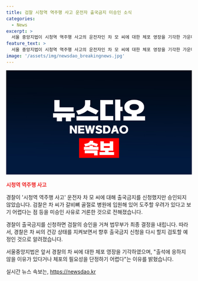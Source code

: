 ```yaml
---
title: 검찰 시청역 역주행 사고 운전자 출국금지 미승인 소식
categories:
  - News
excerpt: >
  서울 중앙지법이 시청역 역주행 사고의 운전자인 차 모 씨에 대한 체포 영장을 기각한 가운데, 검찰은 출국금지를 신청했으나 거부당했습니다. 차 씨의 갈비뼈 골절로 인한 입원 상태와 도주 우려 부정 등을 미승인 이유로 소개되었습니다. 경찰은 차 씨의 건강 상태를 모니터링하며 향후 출국금지 신청을 검토할 예정이라고 전했습니다.
feature_text: >
  서울 중앙지법이 시청역 역주행 사고의 운전자인 차 모 씨에 대한 체포 영장을 기각한 가운데, 검찰은 출국금지를 신청했으나 거부당했습니다. 차 씨의 갈비뼈 골절로 인한 입원 상태와 도주 우려 부정 등을 미승인 이유로 소개되었습니다. 경찰은 차 씨의 건강 상태를 모니터링하며 향후 출국금지 신청을 검토할 예정이라고 전했습니다.
image: '/assets/img/newsdao_breakingnews.jpg'
---
```


<p><img src="/assets/img/newsdao_breakingnews.jpg" alt="ontimetimes 속보" /></p>

<p><b><span style="color: #ee2323;">시청역 역주행 사고</span></b></p>

<p>경찰이 '시청역 역주행 사고' 운전자 차 모 씨에 대해 출국금지를 신청했지만 승인되지 않았습니다. 검찰은 차 씨가 갈비뼈 골절로 병원에 입원해 있어 도주할 우려가 있다고 보기 어렵다는 점 등을 미승인 사유로 거론한 것으로 전해졌습니다.</p>

<p>경찰이 출국금지를 신청하면 검찰의 승인을 거쳐 법무부가 최종 결정을 내립니다. 따라서, 경찰은 차 씨의 건강 상태를 지켜보면서 향후 출국금지 신청을 다시 할지 검토할 예정인 것으로 알려졌습니다.</p>

<p>서울중앙지법은 앞서 경찰의 차 씨에 대한 체포 영장을 기각하였으며, "출석에 응하지 않을 이유가 있다거나 체포의 필요성을 단정하기 어렵다"는 이유를 밝혔습니다.</p>
실시간 뉴스 속보는, <a href="https://newsdao.kr" rel="dofollow">https://newsdao.kr</a>


